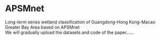 # APSMnet
Long-term series wetland classification of Guangdong-Hong Kong-Macao Greater Bay Area based on APSMnet  
We will gradually upload the datasets and code of the paper......
